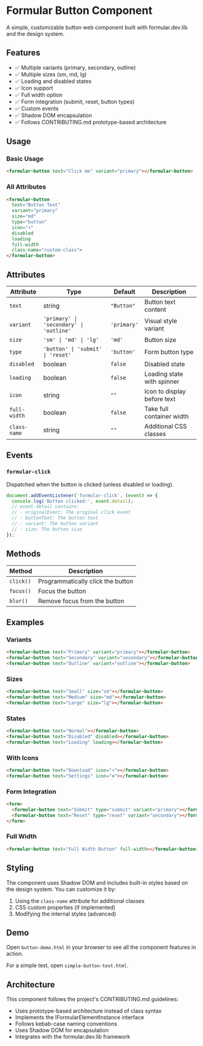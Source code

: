 # Formular Button Component

A simple, customizable button web component built with formular.dev.lib and the design system.

## Features

- ✅ Multiple variants (primary, secondary, outline)
- ✅ Multiple sizes (sm, md, lg)
- ✅ Loading and disabled states
- ✅ Icon support
- ✅ Full width option
- ✅ Form integration (submit, reset, button types)
- ✅ Custom events
- ✅ Shadow DOM encapsulation
- ✅ Follows CONTRIBUTING.md prototype-based architecture

## Usage

### Basic Usage

```html
<formular-button text="Click me" variant="primary"></formular-button>
```

### All Attributes

```html
<formular-button 
  text="Button Text"
  variant="primary"
  size="md"
  type="button"
  icon="⬇️"
  disabled
  loading
  full-width
  class-name="custom-class">
</formular-button>
```

## Attributes

| Attribute | Type | Default | Description |
|-----------|------|---------|-------------|
| `text` | string | `"Button"` | Button text content |
| `variant` | `'primary' \| 'secondary' \| 'outline'` | `'primary'` | Visual style variant |
| `size` | `'sm' \| 'md' \| 'lg'` | `'md'` | Button size |
| `type` | `'button' \| 'submit' \| 'reset'` | `'button'` | Form button type |
| `disabled` | boolean | `false` | Disabled state |
| `loading` | boolean | `false` | Loading state with spinner |
| `icon` | string | `""` | Icon to display before text |
| `full-width` | boolean | `false` | Take full container width |
| `class-name` | string | `""` | Additional CSS classes |

## Events

### `formular-click`

Dispatched when the button is clicked (unless disabled or loading).

```javascript
document.addEventListener('formular-click', (event) => {
  console.log('Button clicked:', event.detail);
  // event.detail contains:
  // - originalEvent: The original click event
  // - buttonText: The button text
  // - variant: The button variant
  // - size: The button size
});
```

## Methods

| Method | Description |
|--------|-------------|
| `click()` | Programmatically click the button |
| `focus()` | Focus the button |
| `blur()` | Remove focus from the button |

## Examples

### Variants

```html
<formular-button text="Primary" variant="primary"></formular-button>
<formular-button text="Secondary" variant="secondary"></formular-button>
<formular-button text="Outline" variant="outline"></formular-button>
```

### Sizes

```html
<formular-button text="Small" size="sm"></formular-button>
<formular-button text="Medium" size="md"></formular-button>
<formular-button text="Large" size="lg"></formular-button>
```

### States

```html
<formular-button text="Normal"></formular-button>
<formular-button text="Disabled" disabled></formular-button>
<formular-button text="Loading" loading></formular-button>
```

### With Icons

```html
<formular-button text="Download" icon="⬇️"></formular-button>
<formular-button text="Settings" icon="⚙️"></formular-button>
```

### Form Integration

```html
<form>
  <formular-button text="Submit" type="submit" variant="primary"></formular-button>
  <formular-button text="Reset" type="reset" variant="secondary"></formular-button>
</form>
```

### Full Width

```html
<formular-button text="Full Width Button" full-width></formular-button>
```

## Styling

The component uses Shadow DOM and includes built-in styles based on the design system. You can customize it by:

1. Using the `class-name` attribute for additional classes
2. CSS custom properties (if implemented)
3. Modifying the internal styles (advanced)

## Demo

Open `button-demo.html` in your browser to see all the component features in action.

For a simple test, open `simple-button-test.html`.

## Architecture

This component follows the project's CONTRIBUTING.md guidelines:
- Uses prototype-based architecture instead of class syntax
- Implements the IFormularElementInstance interface
- Follows kebab-case naming conventions
- Uses Shadow DOM for encapsulation
- Integrates with the formular.dev.lib framework
